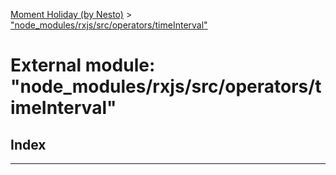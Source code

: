[Moment Holiday (by Nesto)](../README.md) > ["node_modules/rxjs/src/operators/timeInterval"](../modules/_node_modules_rxjs_src_operators_timeinterval_.md)

# External module: "node_modules/rxjs/src/operators/timeInterval"

## Index

---


